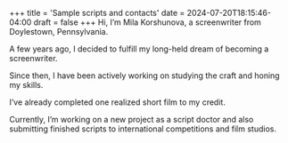 +++
title = 'Sample scripts and contacts'
date = 2024-07-20T18:15:46-04:00
draft = false
+++
Hi, I’m Mila Korshunova, a screenwriter from Doylestown, Pennsylvania.

A few years ago, I decided to fulfill my long-held dream of becoming a screenwriter.

Since then, I have been actively working on studying the craft and honing my skills.

I’ve already completed one realized short film to my credit.

Currently, I’m working on a new project as a script doctor and also submitting finished scripts to international competitions and film studios.
